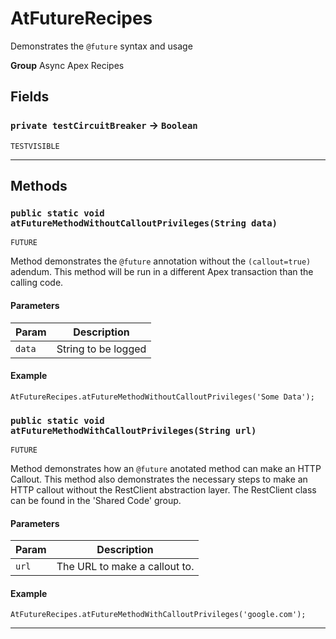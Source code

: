 # AtFutureRecipes

Demonstrates the `@future` syntax and usage


**Group** Async Apex Recipes

## Fields

### `private testCircuitBreaker` → `Boolean`

`TESTVISIBLE` 

---
## Methods
### `public static void atFutureMethodWithoutCalloutPrivileges(String data)`

`FUTURE`

Method demonstrates the `@future` annotation without the `(callout=true)` adendum. This method will be run in a different Apex transaction than the calling code.

#### Parameters

|Param|Description|
|---|---|
|`data`|String to be logged|

#### Example
```apex
AtFutureRecipes.atFutureMethodWithoutCalloutPrivileges('Some Data');
```


### `public static void atFutureMethodWithCalloutPrivileges(String url)`

`FUTURE`

Method demonstrates how an `@future` anotated method can make an HTTP Callout. This method also demonstrates the necessary steps to make an HTTP callout without the RestClient abstraction layer. The RestClient class can be found in the 'Shared Code' group.

#### Parameters

|Param|Description|
|---|---|
|`url`|The URL to make a callout to.|

#### Example
```apex
AtFutureRecipes.atFutureMethodWithCalloutPrivileges('google.com');
```


---
